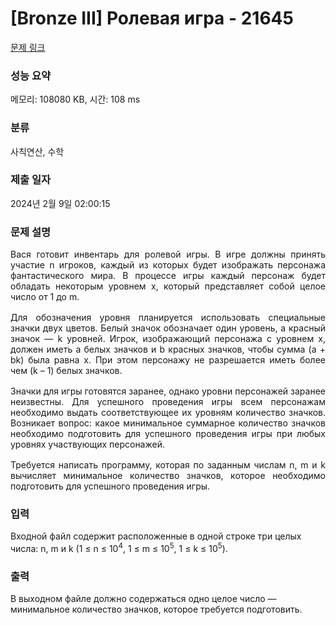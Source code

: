 # [Bronze III] Ролевая игра - 21645 

[문제 링크](https://www.acmicpc.net/problem/21645) 

### 성능 요약

메모리: 108080 KB, 시간: 108 ms

### 분류

사칙연산, 수학

### 제출 일자

2024년 2월 9일 02:00:15

### 문제 설명

<p class="a0" style="margin:12pt 0cm 0cm; text-align:justify">Вася готовит инвентарь для ролевой игры. В игре должны принять участие n игроков, каждый из которых будет изображать персонажа фантастического мира. В процессе игры каждый персонаж будет обладать некоторым уровнем x, который представляет собой целое число от 1 до m. </p>

<p class="a0" style="margin:12pt 0cm 0cm; text-align:justify">Для обозначения уровня планируется использовать специальные значки двух цветов. Белый значок обозначает один уровень, а красный значок — k уровней. Игрок, изображающий персонажа с уровнем x, должен иметь a белых значков и b красных значков, чтобы сумма (a + bk) была равна x. При этом персонажу не разрешается иметь более чем (k – 1) белых значков.</p>

<p class="a0" style="margin:12pt 0cm 0cm; text-align:justify">Значки для игры готовятся заранее, однако уровни персонажей заранее неизвестны. Для успешного проведения игры всем персонажам необходимо выдать соответствующее их уровням количество значков. Возникает вопрос: какое минимальное суммарное количество значков необходимо подготовить для успешного проведения игры при любых уровнях участвующих персонажей.</p>

<p class="a0" style="margin:12pt 0cm 0cm; text-align:justify">Требуется написать программу, которая по заданным числам n, m и k вычисляет минимальное количество значков, которое необходимо подготовить для успешного проведения игры.</p>

### 입력 

 <p>Входной файл содержит расположенные в одной строке три целых числа: n, m и k (1 ≤ n ≤ 10<sup>4</sup>, 1 ≤ m ≤ 10<sup>5</sup>, 1 ≤ k ≤ 10<sup>5</sup>).</p>

### 출력 

 <p>В выходном файле должно содержаться одно целое число — минимальное количество значков, которое требуется подготовить.</p>

